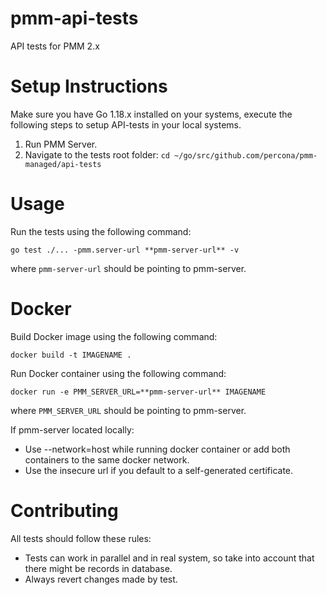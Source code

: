 # pmm-api-tests

API tests for PMM 2.x

# Setup Instructions

Make sure you have Go 1.18.x installed on your systems, execute the following steps
to setup API-tests in your local systems.

1. Run PMM Server.
2. Navigate to the tests root folder: `cd ~/go/src/github.com/percona/pmm-managed/api-tests`

# Usage

Run the tests using the following command:

```
go test ./... -pmm.server-url **pmm-server-url** -v
```

where `pmm-server-url` should be pointing to pmm-server.

# Docker

Build Docker image using the following command:

```
docker build -t IMAGENAME .
```

Run Docker container using the following command:

```
docker run -e PMM_SERVER_URL=**pmm-server-url** IMAGENAME
```

where `PMM_SERVER_URL` should be pointing to pmm-server.

If pmm-server located locally:

- Use --network=host while running docker container or add both containers to the same docker network.
- Use the insecure url if you default to a self-generated certificate.

# Contributing

All tests should follow these rules:

- Tests can work in parallel and in real system, so take into account that there might be records in database.
- Always revert changes made by test.
